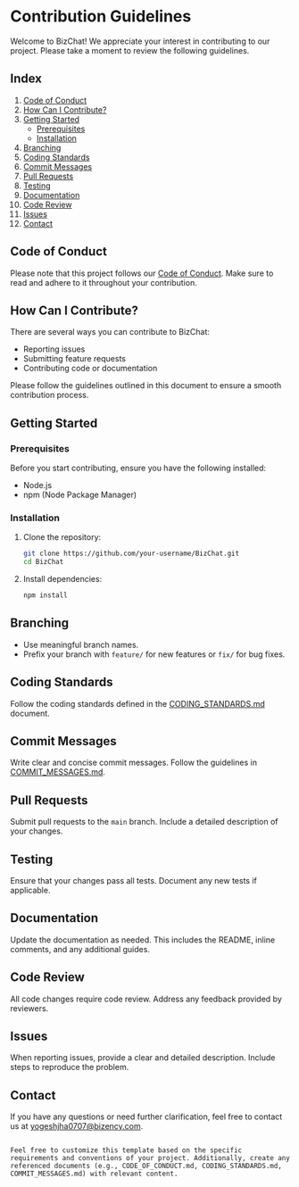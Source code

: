 # Contribution Guidelines

Welcome to BizChat! We appreciate your interest in contributing to our project. Please take a moment to review the following guidelines.

## Index
1. [Code of Conduct](#code-of-conduct)
2. [How Can I Contribute?](#how-can-i-contribute)
3. [Getting Started](#getting-started)
   - [Prerequisites](#prerequisites)
   - [Installation](#installation)
4. [Branching](#branching)
5. [Coding Standards](#coding-standards)
6. [Commit Messages](#commit-messages)
7. [Pull Requests](#pull-requests)
8. [Testing](#testing)
9. [Documentation](#documentation)
10. [Code Review](#code-review)
11. [Issues](#issues)
12. [Contact](#contact)

## Code of Conduct

Please note that this project follows our [Code of Conduct](./CODE_OF_CONDUCT.md). Make sure to read and adhere to it throughout your contribution.

## How Can I Contribute?

There are several ways you can contribute to BizChat:

- Reporting issues
- Submitting feature requests
- Contributing code or documentation

Please follow the guidelines outlined in this document to ensure a smooth contribution process.

## Getting Started

### Prerequisites

Before you start contributing, ensure you have the following installed:

- Node.js
- npm (Node Package Manager)

### Installation

1. Clone the repository:
   ```bash
   git clone https://github.com/your-username/BizChat.git
   cd BizChat
   ```

2. Install dependencies:
   ```bash
   npm install
   ```

## Branching

- Use meaningful branch names.
- Prefix your branch with `feature/` for new features or `fix/` for bug fixes.

## Coding Standards

Follow the coding standards defined in the [CODING_STANDARDS.md](./CODING_STANDARDS.md) document.

## Commit Messages

Write clear and concise commit messages. Follow the guidelines in [COMMIT_MESSAGES.md](./COMMIT_MESSAGES.md).

## Pull Requests

Submit pull requests to the `main` branch. Include a detailed description of your changes.

## Testing

Ensure that your changes pass all tests. Document any new tests if applicable.

## Documentation

Update the documentation as needed. This includes the README, inline comments, and any additional guides.

## Code Review

All code changes require code review. Address any feedback provided by reviewers.

## Issues

When reporting issues, provide a clear and detailed description. Include steps to reproduce the problem.

## Contact

If you have any questions or need further clarification, feel free to contact us at [yogeshjha0707@bizency.com](mailto:yogeshjha0707@bizency.com).
```

Feel free to customize this template based on the specific requirements and conventions of your project. Additionally, create any referenced documents (e.g., CODE_OF_CONDUCT.md, CODING_STANDARDS.md, COMMIT_MESSAGES.md) with relevant content.
